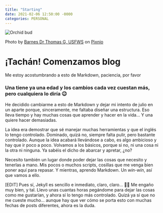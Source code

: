 ```yaml
---
title: "Starting"
date: 2021-02-06 12:50:00 -0000
categories: PERSONAL
---
```

![Orchid bud](/images/PIXNIO-18191-358x544.jpg "Orchid bud")

Photo by <a href="https://pixnio.com/flora-plants/flowers/orchid-flower-pictures/spreding-pogonia-or-rosebud-orchid-cleistes-divaricata-plant-with-pink-and-yellow-blossom">Barnes Dr Thomas G, USFWS</a> on <a href="https://pixnio.com/">Pixnio</a>
# ¡Tachán! Comenzamos blog
Me estoy acostumbrando a esto de Markdown, paciencia, por favor

### Una tiene ya una edad y los cambios cada vez cuestan más, pero cualquiera lo diría 😉

He decidido cambiarme a esto de Markdown y dejar mi intento de julio en un aparte porque, sinceramente, me faltaba diseñar una estructura. Eso lleva tiempo 
y hay muchas cosas que aprender y hacer en la vida... Y una quiere hacer demasiadas. 

La idea era demostrar que sé manejar muchas herramientas y que el inglés lo tengo controlado. Dominado, quizá no, siempre falta pulir, pero bastante controlado.
Aunque la idea acabará llevándose a cabo, es algo ambicioso y hay que ir poco a poco. Volvamos a los básicos, porque si no, ni una cosa ni la otra ni ninguna. Ya sabéis 
el dicho de abarcar y apretar, ¿no?

Necesito también un lugar donde poder dejar las cosas que necesito y tenerlas a mano. Mis pocos o muchos scripts, cosillas que me venga bien poner aquí para repasar. 
Y mientras, aprendo Markdown. Un _win-win_, así que vamos a ello.

[EDIT] Pues sí, Jekyll es sencillo e inmediato, claro, claro... 🤦‍♀️ Me engaño muy bien, y tal. Llevo unas cuantas horas pegándome para dejar las cosas como me gustarían, y ahora sí lo tengo más controlado. Quizá ya sí que no me cueste mucho... aunque hay que ver cómo se porta esto con muchas fechas de posts diferentes, ahora es la duda.
